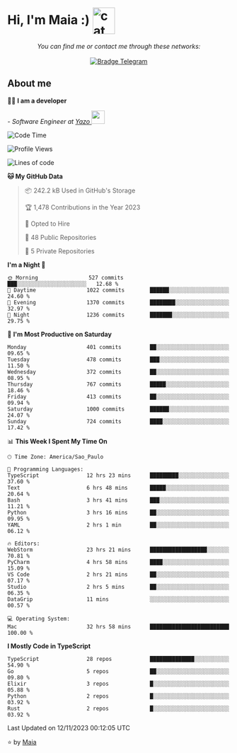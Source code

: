 <h1 align="left">Hi, I'm Maia :) 
<img src="https://emojis.slackmojis.com/emojis/images/1643509834/36299/black-cat.gif?1643509834" width="50" height="60" align="center"  alt="cat"/>
</h1>

<p align="center">
    <i>You can find me or contact me through these networks:</i>
    <br/><br/>
    <a href="https://t.me/mrootx" target="_blank">
        <img src="https://img.shields.io/badge/-Telegram-2CA5E0?logo=telegram&style=flat&logoColor=white" alt="Bradge Telegram" />
    </a>
</p>

## About me

:technologist: <strong>I am a developer</strong> <br>

<p><em> - Software Engineer at <a href="[https://pdasolucoes.com.br](https://yazo.com.br/)">Yazo
</a><img src="https://media.giphy.com/media/WUlplcMpOCEmTGBtBW/giphy.gif" width="30"> 
</em></p>

<!--START_SECTION:waka-->
![Code Time](http://img.shields.io/badge/Code%20Time-3%2C439%20hrs%2021%20mins-blue)

![Profile Views](http://img.shields.io/badge/Profile%20Views-12-blue)

![Lines of code](https://img.shields.io/badge/From%20Hello%20World%20I%27ve%20Written-1.0%20million%20lines%20of%20code-blue)

**🐱 My GitHub Data** 

> 📦 242.2 kB Used in GitHub's Storage 
 > 
> 🏆 1,478 Contributions in the Year 2023
 > 
> 💼 Opted to Hire
 > 
> 📜 48 Public Repositories 
 > 
> 🔑 5 Private Repositories 
 > 
**I'm a Night 🦉** 

```text
🌞 Morning                527 commits         ███░░░░░░░░░░░░░░░░░░░░░░   12.68 % 
🌆 Daytime                1022 commits        ██████░░░░░░░░░░░░░░░░░░░   24.60 % 
🌃 Evening                1370 commits        ████████░░░░░░░░░░░░░░░░░   32.97 % 
🌙 Night                  1236 commits        ███████░░░░░░░░░░░░░░░░░░   29.75 % 
```
📅 **I'm Most Productive on Saturday** 

```text
Monday                   401 commits         ██░░░░░░░░░░░░░░░░░░░░░░░   09.65 % 
Tuesday                  478 commits         ███░░░░░░░░░░░░░░░░░░░░░░   11.50 % 
Wednesday                372 commits         ██░░░░░░░░░░░░░░░░░░░░░░░   08.95 % 
Thursday                 767 commits         █████░░░░░░░░░░░░░░░░░░░░   18.46 % 
Friday                   413 commits         ██░░░░░░░░░░░░░░░░░░░░░░░   09.94 % 
Saturday                 1000 commits        ██████░░░░░░░░░░░░░░░░░░░   24.07 % 
Sunday                   724 commits         ████░░░░░░░░░░░░░░░░░░░░░   17.42 % 
```


📊 **This Week I Spent My Time On** 

```text
🕑︎ Time Zone: America/Sao_Paulo

💬 Programming Languages: 
TypeScript               12 hrs 23 mins      █████████░░░░░░░░░░░░░░░░   37.60 % 
Text                     6 hrs 48 mins       █████░░░░░░░░░░░░░░░░░░░░   20.64 % 
Bash                     3 hrs 41 mins       ███░░░░░░░░░░░░░░░░░░░░░░   11.21 % 
Python                   3 hrs 16 mins       ██░░░░░░░░░░░░░░░░░░░░░░░   09.95 % 
YAML                     2 hrs 1 min         ██░░░░░░░░░░░░░░░░░░░░░░░   06.12 % 

🔥 Editors: 
WebStorm                 23 hrs 21 mins      ██████████████████░░░░░░░   70.81 % 
PyCharm                  4 hrs 58 mins       ████░░░░░░░░░░░░░░░░░░░░░   15.09 % 
VS Code                  2 hrs 21 mins       ██░░░░░░░░░░░░░░░░░░░░░░░   07.17 % 
Studio                   2 hrs 5 mins        ██░░░░░░░░░░░░░░░░░░░░░░░   06.35 % 
DataGrip                 11 mins             ░░░░░░░░░░░░░░░░░░░░░░░░░   00.57 % 

💻 Operating System: 
Mac                      32 hrs 58 mins      █████████████████████████   100.00 % 
```

**I Mostly Code in TypeScript** 

```text
TypeScript               28 repos            ██████████████░░░░░░░░░░░   54.90 % 
Go                       5 repos             ██░░░░░░░░░░░░░░░░░░░░░░░   09.80 % 
Elixir                   3 repos             █░░░░░░░░░░░░░░░░░░░░░░░░   05.88 % 
Python                   2 repos             █░░░░░░░░░░░░░░░░░░░░░░░░   03.92 % 
Rust                     2 repos             █░░░░░░░░░░░░░░░░░░░░░░░░   03.92 % 
```




 Last Updated on 12/11/2023 00:12:05 UTC
<!--END_SECTION:waka-->

⭐️ by [Maia](https://github.com/gabrielmaialva33/)


